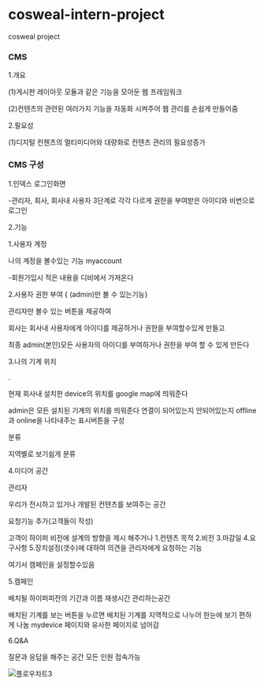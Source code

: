 # cosweal-intern-project
cosweal project
### CMS

1.개요 

(1)게시판 레이아웃 모듈과 같은 기능을 모아둔 웹 프레임워크

(2)컨텐츠의 관련된 여러가지 기능을 자동화 시켜주어 웹 관리를 손쉽게 만들어줌

2.필요성 

(1)디지털 컨첸츠의 멀티미디어와 대량화로 컨텐츠 관리의 필요성증가

### CMS 구성

1.인덱스 로그인화면

-관리자, 회사,  회사내 사용자 3단계로 각각 다르게 권한을 부여받은 아이디와 비번으로 로그인

2.기능

1.사용자 계정

나의 계정을 볼수있는 기능 myaccount

-회원가입시 적은 내용을 디비에서 가져온다

2.사용자 권한 부여 { (admin)만 볼 수 있는기능}

관리자만 볼수 있는 버튼을 제공하여

회사는 회사내 사용자에게 아이디를 제공하거나 권한을 부여할수있게 만들고

최종 admin(본인)모든 사용자의 아이디를 부여하거나 권한을 부여 할 수 있게 만든다

3.나의 기계 위치

.

현재 회사내 설치한 device의 위치를 google map에 띄워준다

admin은 모든 설치된 기계의 위치를 띄워준다 
연결이 되어있는지 안되어있는지 offline과 online을 나타내주는 표시버튼을 구성

분류 

지역별로 보기쉽게 분류

4.미디어 공간

관리자

우리가 전시하고 있거나 개발된 컨텐츠를 보여주는 공간

요청기능 추가(고객들이 작성)

고객이 하이퍼 비전에 설계의 방향을 제시 해주거나  1.컨텐츠 목적 2.비전 3.마감일 4.요구사항 5.장치설정(갯수)에 대하여 의견을 관리자에게 요청하는 기능

여기서 캠페인을 설정할수있음

5.캠페인

배치될 하이퍼피전의 기간과 이름 재생시간 관리하는공간 

배치된 기계를 보는 버튼을 누르면 배치된 기계를 지역적으로 나누어 한눈에 보기 편하게 나눔 mydevice 페이지와 유사한 페이지로 넘어감

6.Q&A

질문과 응답을 해주는 공간 모든 인원 접속가능


![플로우차트3](https://user-images.githubusercontent.com/44186682/64598407-a11ba280-d3f2-11e9-9bef-e2dcd1b92f20.png)



